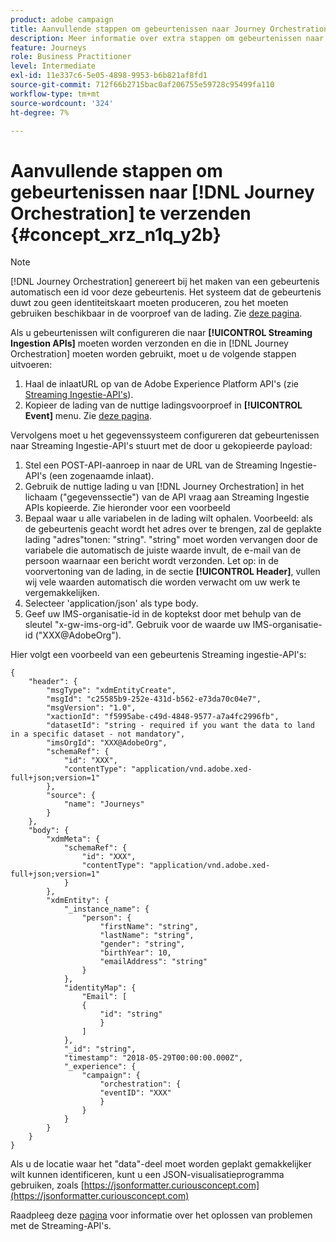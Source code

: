 ```yaml
---
product: adobe campaign
title: Aanvullende stappen om gebeurtenissen naar Journey Orchestration te verzenden
description: Meer informatie over extra stappen om gebeurtenissen naar Journey Orchestration te verzenden
feature: Journeys
role: Business Practitioner
level: Intermediate
exl-id: 11e337c6-5e05-4898-9953-b6b821af8fd1
source-git-commit: 712f66b2715bac0af206755e59728c95499fa110
workflow-type: tm+mt
source-wordcount: '324'
ht-degree: 7%

---
```


# Aanvullende stappen om gebeurtenissen naar [!DNL Journey Orchestration] te verzenden {#concept_xrz_n1q_y2b}

>[!NOTE]
>
>[!DNL Journey Orchestration] genereert bij het maken van een gebeurtenis automatisch een id voor deze gebeurtenis. Het systeem dat de gebeurtenis duwt zou geen identiteitskaart moeten produceren, zou het moeten gebruiken beschikbaar in de voorproef van de lading. Zie [deze pagina](../event/previewing-the-payload.md).

Als u gebeurtenissen wilt configureren die naar **[!UICONTROL Streaming Ingestion APIs]** moeten worden verzonden en die in [!DNL Journey Orchestration] moeten worden gebruikt, moet u de volgende stappen uitvoeren:

1. Haal de inlaatURL op van de Adobe Experience Platform API&#39;s (zie [Streaming Ingestie-API&#39;s](https://docs.adobe.com/content/help/nl-NL/experience-platform/ingestion/streaming/overview.html)).
1. Kopieer de lading van de nuttige ladingsvoorproef in **[!UICONTROL Event]** menu. Zie [deze pagina](../event/defining-the-payload-fields.md).

Vervolgens moet u het gegevenssysteem configureren dat gebeurtenissen naar Streaming Ingestie-API&#39;s stuurt met de door u gekopieerde payload:

1. Stel een POST-API-aanroep in naar de URL van de Streaming Ingestie-API&#39;s (een zogenaamde inlaat).
1. Gebruik de nuttige lading u van [!DNL Journey Orchestration] in het lichaam (&quot;gegevenssectie&quot;) van de API vraag aan Streaming Ingestie APIs kopieerde. Zie hieronder voor een voorbeeld
1. Bepaal waar u alle variabelen in de lading wilt ophalen. Voorbeeld: als de gebeurtenis geacht wordt het adres over te brengen, zal de geplakte lading &quot;adres&quot;tonen: &quot;string&quot;. &quot;string&quot; moet worden vervangen door de variabele die automatisch de juiste waarde invult, de e-mail van de persoon waarnaar een bericht wordt verzonden. Let op: in de voorvertoning van de lading, in de sectie **[!UICONTROL Header]**, vullen wij vele waarden automatisch die worden verwacht om uw werk te vergemakkelijken.
1. Selecteer &#39;application/json&#39; als type body.
1. Geef uw IMS-organisatie-id in de koptekst door met behulp van de sleutel &quot;x-gw-ims-org-id&quot;. Gebruik voor de waarde uw IMS-organisatie-id (&quot;XXX@AdobeOrg&quot;).

Hier volgt een voorbeeld van een gebeurtenis Streaming ingestie-API&#39;s:

```
{
    "header": {
        "msgType": "xdmEntityCreate",
        "msgId": "c25585b9-252e-431d-b562-e73da70c04e7",
        "msgVersion": "1.0",
        "xactionId": "f5995abe-c49d-4848-9577-a7a4fc2996fb",
        "datasetId": "string - required if you want the data to land in a specific dataset - not mandatory",
        "imsOrgId": "XXX@AdobeOrg",
        "schemaRef": {
            "id": "XXX",
            "contentType": "application/vnd.adobe.xed-full+json;version=1"
        },
        "source": {
            "name": "Journeys"
        }
    },
    "body": {
        "xdmMeta": {
            "schemaRef": {
                "id": "XXX",
                "contentType": "application/vnd.adobe.xed-full+json;version=1"
            }
        },
        "xdmEntity": {
            "_instance_name": {
                "person": {
                    "firstName": "string",
                    "lastName": "string",
                    "gender": "string",
                    "birthYear": 10,
                    "emailAddress": "string"
                }
            },
            "identityMap": {
                "Email": [
                {
                    "id": "string"
                    }
                ]
            },
            "_id": "string",
            "timestamp": "2018-05-29T00:00:00.000Z",
            "_experience": {
                "campaign": {
                    "orchestration": {
                    "eventID": "XXX"
                    }
                }
            }
        }
    }
}
```

Als u de locatie waar het &quot;data&quot;-deel moet worden geplakt gemakkelijker wilt kunnen identificeren, kunt u een JSON-visualisatieprogramma gebruiken, zoals [https://jsonformatter.curiousconcept.com](https://jsonformatter.curiousconcept.com)

Raadpleeg deze [pagina](https://docs.adobe.com/content/help/nl-NL/experience-platform/ingestion/streaming/troubleshooting.html) voor informatie over het oplossen van problemen met de Streaming-API&#39;s.
